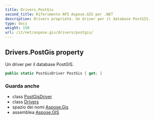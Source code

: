```yaml
---
title: Drivers.PostGis
second_title: Riferimento API Aspose.GIS per .NET
description: Drivers proprietà. Un driver per il database PostGIS.
type: docs
weight: 150
url: /it/net/aspose.gis/drivers/postgis/
---
```

## Drivers.PostGis property

Un driver per il database PostGIS.

```csharp
public static PostGisDriver PostGis { get; }
```

### Guarda anche

* class [PostGisDriver](../../../aspose.gis.formats.postgis/postgisdriver/)
* class [Drivers](../)
* spazio dei nomi [Aspose.Gis](../../drivers/)
* assemblea [Aspose.GIS](../../../)


